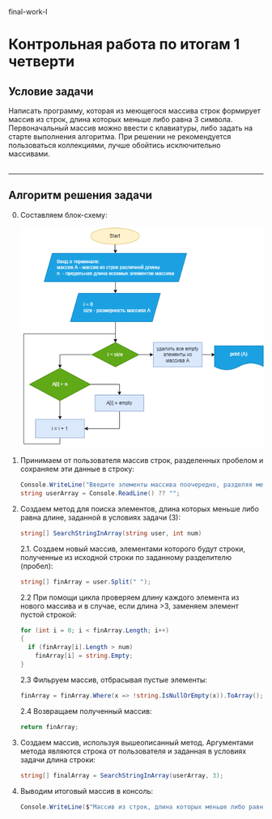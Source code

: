 final-work-I

# Контрольная работа по итогам 1 четверти

## Условие задачи

Написать программу, которая из меющегося массива строк формирует массив из строк, длина которых меньше либо равна 3 символа.
Первоначальный массив можно ввести с клавиатуры, либо задать на старте выполнения алгоритма.
При решении не рекомендуется пользоваться коллекциями, лучше обойтись исключительно массивами.  
<br />

---

## Алгоритм решения задачи

0. Составляем блок-схему:  
   <br />
   ![Блок-схема](FinalWork_I.png 'Блок-схема')
1. Принимаем от пользователя массив строк, разделенных пробелом и сохраняем эти данные в строку:

   ```c#
   Console.WriteLine("Введите элементы массива поочередно, разделяя между собой пробелом");
   string userArray = Console.ReadLine() ?? "";
   ```

1. Создаем метод для поиска элементов, длина которых меньше либо равна длине, заданной в условиях задачи (3):

   ```c#
   string[] SearchStringInArray(string user, int num)
   ```

   2.1. Создаем новый массив, элементами которого будут строки, полученные из исходной строки по заданному разделителю (пробел):

   ```c#
   string[] finArray = user.Split(" ");
   ```

   2.2 При помощи цикла проверяем длину каждого элемента из нового массива и в случае, если длина >3, заменяем элемент пустой строкой:

   ```c#
   for (int i = 0; i < finArray.Length; i++)
   {
     if (finArray[i].Length > num)
       finArray[i] = string.Empty;
   }
   ```

   2.3 Фильруем массив, отбрасывая пустые элементы:

   ```c#
   finArray = finArray.Where(x => !string.IsNullOrEmpty(x)).ToArray();
   ```

   2.4 Возвращаем полученный массив:

   ```c#
   return finArray;
   ```

1. Создаем массив, используя вышеописанный метод. Аргументами метода являются строка от пользователя и заданная в условиях задачи длина строки:

   ```c#
   string[] finalArray = SearchStringInArray(userArray, 3);
   ```

1. Выводим итоговый массив в консоль:

   ```c#
   Console.WriteLine($"Массив из строк, длина которых меньше либо равна 3: [ {string.Join(", ", finalArray)} ]");
   ```
